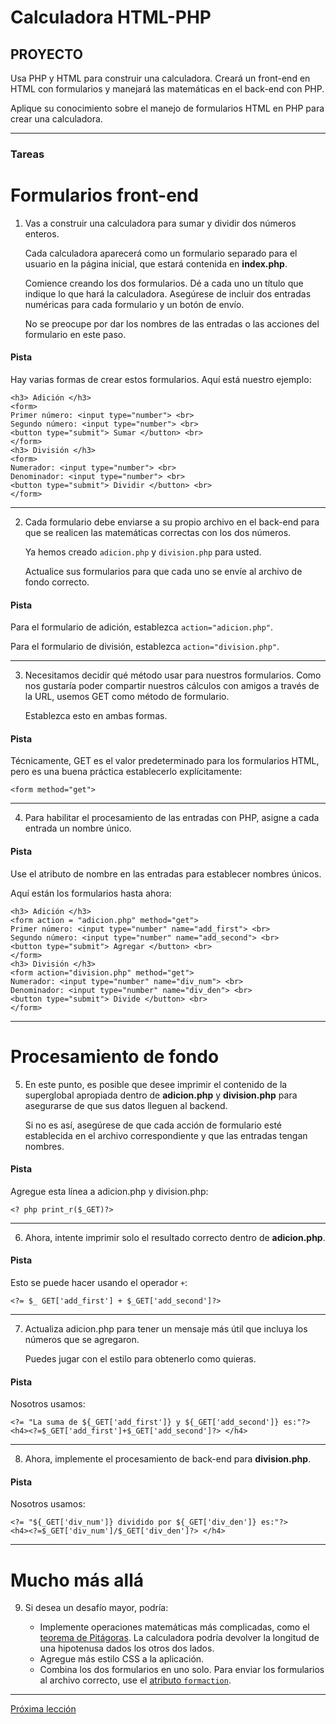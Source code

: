 # Calculadora HTML-PHP

## PROYECTO

Usa PHP y HTML para construir una calculadora. Creará un front-end en HTML con formularios y manejará las matemáticas en el back-end con PHP.

Aplique su conocimiento sobre el manejo de formularios HTML en PHP para crear una calculadora.

----
### Tareas

# Formularios front-end

1. Vas a construir una calculadora para sumar y dividir dos números enteros.

    Cada calculadora aparecerá como un formulario separado para el usuario en la página inicial, que estará contenida en __index.php__.

    Comience creando los dos formularios. Dé a cada uno un título que indique lo que hará la calculadora. Asegúrese de incluir dos entradas numéricas para cada formulario y un botón de envío.

    No se preocupe por dar los nombres de las entradas o las acciones del formulario en este paso.

#### Pista

Hay varias formas de crear estos formularios. Aquí está nuestro ejemplo:

````
<h3> Adición </h3>
<form>
Primer número: <input type="number"> <br>
Segundo número: <input type="number"> <br>
<button type="submit"> Sumar </button> <br>
</form>
<h3> División </h3>
<form>
Numerador: <input type="number"> <br>
Denominador: <input type="number"> <br>
<button type="submit"> Dividir </button> <br>
</form>
````
----

2. Cada formulario debe enviarse a su propio archivo en el back-end para que se realicen las matemáticas correctas con los dos números.

    Ya hemos creado `adicion.php` y `division.php` para usted.

    Actualice sus formularios para que cada uno se envíe al archivo de fondo correcto.

#### Pista

Para el formulario de adición, establezca `action="adicion.php"`.

Para el formulario de división, establezca `action="division.php"`.

----

3. Necesitamos decidir qué método usar para nuestros formularios. Como nos gustaría poder compartir nuestros cálculos con amigos a través de la URL, usemos GET como método de formulario.

    Establezca esto en ambas formas.

#### Pista

Técnicamente, GET es el valor predeterminado para los formularios HTML, pero es una buena práctica establecerlo explícitamente:

````
<form method="get">
````

----

4. Para habilitar el procesamiento de las entradas con PHP, asigne a cada entrada un nombre único.

#### Pista

Use el atributo de nombre en las entradas para establecer nombres únicos.

Aquí están los formularios hasta ahora:

````
<h3> Adición </h3>
<form action = "adicion.php" method="get">
Primer número: <input type="number" name="add_first"> <br>
Segundo número: <input type="number" name="add_second"> <br>
<button type="submit"> Agregar </button> <br>
</form>
<h3> División </h3>
<form action="division.php" method="get">
Numerador: <input type="number" name="div_num"> <br>
Denominador: <input type="number" name="div_den"> <br>
<button type="submit"> Divide </button> <br>
</form>
````

----

# Procesamiento de fondo

5. En este punto, es posible que desee imprimir el contenido de la superglobal apropiada dentro de __adicion.php__ y __division.php__ para asegurarse de que sus datos lleguen al backend.

    Si no es así, asegúrese de que cada acción de formulario esté establecida en el archivo correspondiente y que las entradas tengan nombres.

#### Pista

Agregue esta línea a adicion.php y division.php:

````
<? php print_r($_GET)?>
````

----

6. Ahora, intente imprimir solo el resultado correcto dentro de __adicion.php__.

#### Pista

Esto se puede hacer usando el operador `+`:

````
<?= $_ GET['add_first'] + $_GET['add_second']?>
````

----

7. Actualiza adicion.php para tener un mensaje más útil que incluya los números que se agregaron.

    Puedes jugar con el estilo para obtenerlo como quieras.

#### Pista

Nosotros usamos:

````
<?= "La suma de ${_GET['add_first']} y ${_GET['add_second']} es:"?>
<h4><?=$_GET['add_first']+$_GET['add_second']?> </h4>
````

----

8. Ahora, implemente el procesamiento de back-end para __division.php__.

#### Pista

Nosotros usamos:

````
<?= "${_GET['div_num']} dividido por ${_GET['div_den']} es:"?>
<h4><?=$_GET['div_num']/$_GET['div_den']?> </h4>
````

----

# Mucho más allá

9. Si desea un desafío mayor, podría:

    + Implemente operaciones matemáticas más complicadas, como el [teorema de Pitágoras](https://es.wikipedia.org/wiki/Teorema_de_Pit%C3%A1goras). La calculadora podría devolver la longitud de una hipotenusa dados los otros dos lados.
    + Agregue más estilo CSS a la aplicación.
    + Combina los dos formularios en uno solo. Para enviar los formularios al archivo correcto, use el [atributo `formaction`](https://www.w3schools.com/tags/att_button_formaction.asp).

----
[Próxima lección](https://github.com/sebastiantorres86/curso-php/blob/master/booleans-y-peradores-de-comparacion.md)